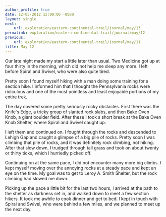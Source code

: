 ```yaml
---
author_profile: true
date: 12-05-2012 12:00:00 -0500
layout: single
next:
    url: exploration/eastern-continental-trail/journal/may/13
permalink: exploration/eastern-continental-trail/journal/may/12
previous:
    url: exploration/eastern-continental-trail/journal/may/11
title: May 12
---
```

Our late night made my start a little later than usual. Two Medicine got up at four thirty in the morning, which did not help me sleep any more. I left before Spiral and Swivel, who were also quite tired.

Pretty soon I found myself hiking with a man doing some training for a section hike. I informed him that I thought the Pennsylvania rocks were ridiculous and one of the most pointless and least enjoyable portions of my entire trek.

The day covered some pretty seriously rocky obstacles. First there was the Knife's Edge, a tricky group of slanted rock slabs, and then Bake Oven Knob, a giant boulder field. After these I took a short break at the Bake Oven Knob Shelter, where Spiral and Swivel caught up.

I left them and continued on. I fought through the rocks and descended to Lehigh Gap and caught a glimpse of a big pile of rocks. Pretty soon I was climbing that pile of rocks, and it was definitely rock climbing, not hiking. After that slow down, I trudged through tall grass and took on about twenty or thirty ticks, which I hurriedly picked off.

Continuing on at the same pace, I did not encounter many more big climbs. I kept myself moving over the annoying rocks at a steady pace and kept an eye on the time. My goal was to get to Leroy A. Smith Shelter, but the rock climbing had slowed me down.

Picking up the pace a little bit for the last two hours, I arrived at the path to the shelter as darkness set in, and walked down to meet a few section hikers. It took me awhile to cook dinner and get to bed. I kept in touch with Spiral and Swivel, who were behind a few miles, and we planned to meet up the next day.
